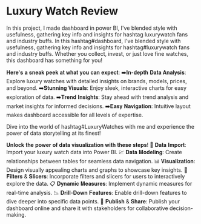 # Luxury Watch Review
 In this project, I  made dashboard in power BI, I've blended style with usefulness, gathering key info and insights for hashtag luxurywatch fans and industry buffs. 
In this hashtag#dashboard, I've blended style with usefulness, gathering key info and insights for hashtag#luxurywatch fans and industry buffs. Whether you collect, invest, or just love fine watches, this dashboard has something for you!

𝐇𝐞𝐫𝐞'𝐬 𝐚 𝐬𝐧𝐞𝐚𝐤 𝐩𝐞𝐞𝐤 𝐚𝐭 𝐰𝐡𝐚𝐭 𝐲𝐨𝐮 𝐜𝐚𝐧 𝐞𝐱𝐩𝐞𝐜𝐭: 
➡️𝐈𝐧-𝐝𝐞𝐩𝐭𝐡 𝐃𝐚𝐭𝐚 𝐀𝐧𝐚𝐥𝐲𝐬𝐢𝐬: Explore luxury watches with detailed insights on brands, models, prices, and beyond.
➡️𝐒𝐭𝐮𝐧𝐧𝐢𝐧𝐠 𝐕𝐢𝐬𝐮𝐚𝐥𝐬: Enjoy sleek, interactive charts for easy exploration of data.
➡️𝐓𝐫𝐞𝐧𝐝 𝐈𝐧𝐬𝐢𝐠𝐡𝐭𝐬: Stay ahead with trend analysis and market insights for informed decisions.
➡️𝐄𝐚𝐬𝐲 𝐍𝐚𝐯𝐢𝐠𝐚𝐭𝐢𝐨𝐧: Intuitive layout makes dashboard accessible for all levels of expertise.

Dive into the world of hashtag#LuxuryWatches with me and experience the power of data storytelling at its finest!

𝐔𝐧𝐥𝐨𝐜𝐤 𝐭𝐡𝐞 𝐩𝐨𝐰𝐞𝐫 𝐨𝐟 𝐝𝐚𝐭𝐚 𝐯𝐢𝐬𝐮𝐚𝐥𝐢𝐳𝐚𝐭𝐢𝐨𝐧 𝐰𝐢𝐭𝐡 𝐭𝐡𝐞𝐬𝐞 𝐬𝐭𝐞𝐩𝐬! 
📝  𝐃𝐚𝐭𝐚 𝐈𝐦𝐩𝐨𝐫𝐭: Import your luxury watch data into Power BI.
💹 𝐃𝐚𝐭𝐚 𝐌𝐨𝐝𝐞𝐥𝐢𝐧𝐠: Create relationships between tables for seamless data navigation.
📊 𝐕𝐢𝐬𝐮𝐚𝐥𝐢𝐳𝐚𝐭𝐢𝐨𝐧: Design visually appealing charts and graphs to showcase key insights.
📇 𝐅𝐢𝐥𝐭𝐞𝐫𝐬 & 𝐒𝐥𝐢𝐜𝐞𝐫𝐬: Incorporate filters and slicers for users to interactively explore the data.
📋 𝐃𝐲𝐧𝐚𝐦𝐢𝐜 𝐌𝐞𝐚𝐬𝐮𝐫𝐞𝐬: Implement dynamic measures for real-time analysis.
📉 𝐃𝐫𝐢𝐥𝐥-𝐃𝐨𝐰𝐧 𝐅𝐞𝐚𝐭𝐮𝐫𝐞𝐬: Enable drill-down features to dive deeper into specific data points.
📩 𝐏𝐮𝐛𝐥𝐢𝐬𝐡 & 𝐒𝐡𝐚𝐫𝐞: Publish your dashboard online and share it with stakeholders for collaborative decision-making.

